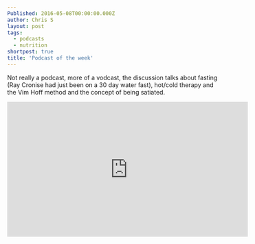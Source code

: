 ```yaml
---
Published: 2016-05-08T00:00:00.000Z
author: Chris S
layout: post
tags:
  - podcasts
  - nutrition
shortpost: true
title: 'Podcast of the week'
---
```

Not really a podcast, more of a vodcast, the discussion talks about fasting (Ray Cronise had just been on a 30 day water fast), 
hot/cold therapy and the Vim Hoff method and the concept of being satiated.

<iframe width="560" height="315" src="https://www.youtube.com/embed/uNzZod_d18A" frameborder="0" allowfullscreen></iframe>
